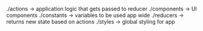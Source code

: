 ./actions -> application logic that gets passed to reducer
./components -> UI components
./constants -> variables to be used app wide
./reducers -> returns new state based on actions
./styles -> global styling for app